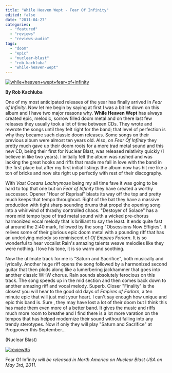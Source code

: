 ```yaml
---
title: "While Heaven Wept - Fear Of Infinity"
edited: false
date: "2011-04-27"
categories:
  - "featured"
  - "reviews"
  - "reviews-audio"
tags:
  - "doom"
  - "epic"
  - "nuclear-blast"
  - "rob-kachluba"
  - "while-heaven-wept"
---
```


[![](http://www.hellbound.ca/wp-content/uploads/2011/04/while+heaven+wept+fear+of+infinity-595x595.jpg "while+heaven+wept+fear+of+infinity")](http://www.hellbound.ca/wp-content/uploads/2011/04/while+heaven+wept+fear+of+infinity.jpg)

**By Rob Kachluba**

One of my most anticipated releases of the year has finally arrived in _Fear of Infinity_. Now let me begin by saying at first I was a bit let down on this album and I have two major reasons why. **While Heaven Wept** has always created epic, melodic, sorrow filled doom metal and on there last few releases they usually took a lot of time between CDs. They wrote and rewrote the songs until they felt right for the band; that level of perfection is why they became such classic doom releases. Some songs on their previous album were almost ten years old. Also, on _Fear Of Infinity_ they pretty much gave up their doom roots for a more trad metal sound and this new CD, being their first for Nuclear Blast, was released relativity quickly (I believe in like two years). I initially felt the album was rushed and was lacking the great hooks and riffs that made me fall in love with the band in the first place but after my first initial listings the album now has hit me like a ton of bricks and now sits right up perfectly with rest of their discography.

With _Vast Oceans Lachrymose_ being my all time fave it was going to be hard to top that one but on _Fear of Infinity_ they have created a worthy successor. Opener "Hour of Reprisal" blasts its way off the top and pretty much keeps that tempo throughout. Right of the bat they have a massive production with tight sharp sounding drums that propel the opening song into a whirlwind of thrashy controlled chaos. "Destoyer of Solace" has a more mid tempo type of trad metal sound with a wicked pre-chorus harmonized vocal melody that is brilliant to say the least. It ends quite fast at around the 2:40 mark, followed by the song "Obsessions Now Effigies". It relives some of their glorious epic doom metal with a pounding riff that has an underlying melody so reminiscent of _Of Empires Forlorn_. It is so wonderful to hear vocalist Rain's amazing talents weave melodies like they were nothing. I love his tone, it is so warm and soothing.

Now the utilmate track for me is "Saturn and Sacrifice", both musically and lyrically. Another huge riff opens the song followed by a harmonized second guitar that then plods along like a lumerbering jackhammer that goes into another classic WHW chorus. Rain sounds absolutely ferocious on this track. The song speeds up in the mid section and then comes back down to another amazing riff and vocal melody. Superb. Closer "Finality" is the closest you will hear to the good old days of _Empires of Forlorn_, a ten minute epic that will just melt your heart. I can't say enough how unique and epic this band is. Sure , they may have lost a lot of their doom but I think this has made them even more of a better band. It gives the music and riffs much more room to breathe and I find there is a lot more varation on the tempos that has helped modernize their sound without falling into any trendy sterotypes. Now if only they will play "Saturn and Sacrifice" at Progpower this September...

(Nuclear Blast)

[![](http://www.hellbound.ca/wp-content/uploads/2009/07/review951.png "review95")](http://www.hellbound.ca/wp-content/uploads/2009/07/review951.png)

Fear Of Infinity _will be released in North America on Nuclear Blast USA on May 3rd, 2011._
